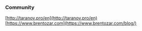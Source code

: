 ### Community

[http://taranov.pro/en](http://taranov.pro/en)<br/>
[https://www.brentozar.com](https://www.brentozar.com/blog/)